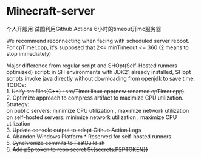 # Minecraft-server
个人开服用
试图利用Github Actions 6小时的timeout开mc服务器

We recommend reconnecting when facing with scheduled server reboot.
For cpTimer.cpp, it's supposed that 2<= minTimeout <= 360 (2 means to stop immediately)

Major difference from regular script and SHOpt(Self-Hosted runners optimized) script: in SH environments with JDK21 already installed, SHopt scripts invoke java directly without downloading from openjdk to save time.  
TODOs:  
    1. ~~Unify src files(C++) : src/Timer.linux.cpp(now renamed cpTimer.cpp)~~  
    2. Optimize approach to compress artifact to maximize CPU utilization.  
        Strategy:  
            on public servers: minimize CPU utilization , maximize network utilization  
            on self-hosted servers: minimize network utilization , maximize CPU utilization  
    3. ~~Update console output to adapt Github Action Logs~~  
    4. ~~Abandon Windows Platform~~ * Reserved for self-hosted runners  
    5. ~~Synchronize commits to FastBuild.sh~~  
    6. ~~Add p2p token to repo secret ${{secrets.P2PTOKEN}}~~
